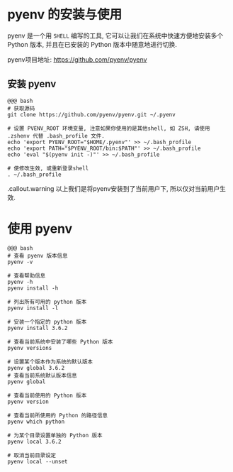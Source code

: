 <!SLIDE transition=turnUp>
# pyenv 的安装与使用

pyenv 是一个用 `SHELL` 编写的工具, 它可以让我们在系统中快速方便地安装多个 Python 版本, 并且在已安装的 Python 版本中随意地进行切换.

pyenv项目地址: https://github.com/pyenv/pyenv

## 安装 pyenv

    @@@ bash
    # 获取源码
    git clone https://github.com/pyenv/pyenv.git ~/.pyenv

    # 设置 PVENV_ROOT 环境变量, 注意如果你使用的是其他shell, 如 ZSH, 请使用 .zshenv 代替 .bash_profile 文件.
    echo 'export PYENV_ROOT="$HOME/.pyenv"' >> ~/.bash_profile
    echo 'export PATH="$PYENV_ROOT/bin:$PATH"' >> ~/.bash_profile
    echo 'eval "$(pyenv init -)"' >> ~/.bash_profile

    # 使修改生效, 或重新登录shell
    . ~/.bash_profile

.callout.warning 以上我们是将pyenv安装到了当前用户下, 所以仅对当前用户生效.

<!SLIDE transition=turnUp>

# 使用 pyenv

    @@@ bash
    # 查看 pyenv 版本信息
    pyenv -v

    # 查看帮助信息
    pyenv -h
    pyenv install -h

    # 列出所有可用的 python 版本
    pyenv install -l

    # 安装一个指定的 python 版本
    pyenv install 3.6.2

    # 查看当前系统中安装了哪些 Python 版本
    pyenv versions

    # 设置某个版本作为系统的默认版本
    pyenv global 3.6.2
    # 查看当前系统默认版本信息
    pyenv global

    # 查看当前使用的 Python 版本
    pyenv version

    # 查看当前所使用的 Python 的路径信息
    pyenv which python

    # 为某个目录设置单独的 Python 版本
    pyenv local 3.6.2

    # 取消当前目录设定
    pyenv local --unset